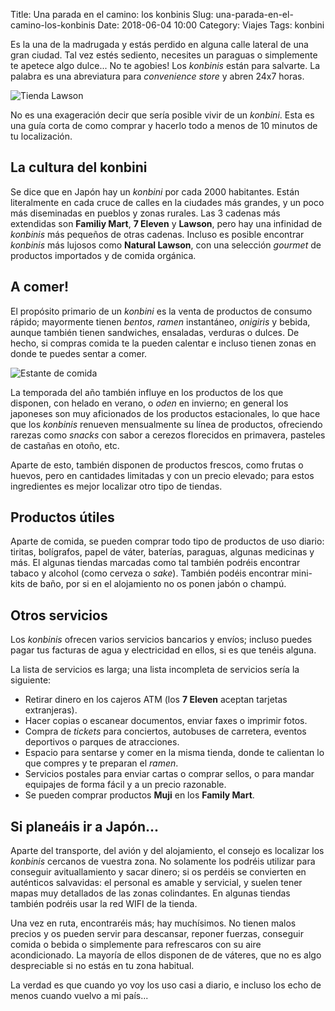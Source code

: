 Title: Una parada en el camino: los konbinis
Slug: una-parada-en-el-camino-los-konbinis
Date: 2018-06-04 10:00
Category: Viajes
Tags: konbini



Es la una de la madrugada y estás perdido en alguna calle lateral de una gran ciudad. Tal vez estés sediento, necesites un paraguas o simplemente te apetece algo dulce... No te agobies! Los *konbinis* están para salvarte. La palabra es una abreviatura para *convenience store* y abren 24x7 horas.

![Tienda Lawson]({filename}/images/lawson_store.jpg)

No es una exageración decir que sería posible vivir de un *konbini*. Esta es una guía corta de como comprar y hacerlo todo a menos de 10 minutos de tu localización.

## La cultura del konbini

Se dice que en Japón hay un *konbini* por cada 2000 habitantes. Están literalmente en cada cruce de calles en la ciudades más grandes, y un poco más diseminadas en pueblos y zonas rurales. Las 3 cadenas más extendidas son **Familiy Mart**, **7 Eleven** y **Lawson**, pero hay una infinidad de *konbinis* más pequeños de otras cadenas. Incluso es posible encontrar *konbinis* más lujosos como **Natural Lawson**, con una selección *gourmet* de productos importados y de comida orgánica.

## A comer!

El propósito primario de un *konbini* es la venta de productos de consumo rápido; mayormente tienen *bentos*, *ramen* instantáneo, *onigiris* y bebida, aunque también tienen sandwiches, ensaladas, verduras o dulces. De hecho, si compras comida te la pueden calentar e incluso tienen zonas en donde te puedes sentar a comer.

![Estante de comida]({filename}/images/estante-de-comida.jpg)

La temporada del año también influye en los productos de los que disponen, con helado en verano, o *oden* en invierno; en general los japoneses son muy aficionados de los productos estacionales, lo que hace que los *konbinis* renueven mensualmente su línea de productos, ofreciendo rarezas como *snacks* con sabor a cerezos florecidos en primavera, pasteles de castañas en otoño, etc.

Aparte de esto, también disponen de productos frescos, como frutas o huevos, pero en cantidades limitadas y con un precio elevado; para estos ingredientes es mejor localizar otro tipo de tiendas.

## Productos útiles

Aparte de comida, se pueden comprar todo tipo de productos de uso diario: tiritas, bolígrafos, papel de váter, baterías, paraguas, algunas medicinas y más. El algunas tiendas marcadas como tal también podréis encontrar tabaco y alcohol (como cerveza o *sake*). También podéis encontrar mini-kits de baño, por si en el alojamiento no os ponen jabón o champú.

## Otros servicios

Los *konbinis* ofrecen varios servicios bancarios y envíos; incluso puedes pagar tus facturas de agua y electricidad en ellos, si es que tenéis alguna.

La lista de servicios es larga; una lista incompleta de servicios sería la siguiente:

* Retirar dinero en los cajeros ATM (los **7 Eleven** aceptan tarjetas extranjeras).
* Hacer copias o escanear documentos, enviar faxes o imprimir fotos.
* Compra de *tickets* para conciertos, autobuses de carretera, eventos deportivos o parques de atracciones.
* Espacio para sentarse y comer en la misma tienda, donde te calientan lo que compres y te preparan el *ramen*.
* Servicios postales para enviar cartas o comprar sellos, o para mandar equipajes de forma fácil y a un precio razonable.
* Se pueden comprar productos **Muji** en los **Family Mart**.

## Si planeáis ir a Japón...

Aparte del transporte, del avión y del alojamiento, el consejo es localizar los *konbinis* cercanos de vuestra zona. No solamente los podréis utilizar para conseguir avituallamiento y sacar dinero; si os perdéis se convierten en auténticos salvavidas: el personal es amable y servicial, y suelen tener mapas muy detallados de las zonas colindantes. En algunas tiendas también podréis usar la red WIFI de la tienda.

Una vez en ruta, encontraréis más; hay muchísimos. No tienen malos precios y os pueden servir para descansar, reponer fuerzas, conseguir comida o bebida o simplemente para refrescaros con su aire acondicionado. La mayoría de ellos disponen de  de váteres, que no es algo despreciable si no estás en tu zona habitual.

La verdad es que cuando yo voy los uso casi a diario, e incluso los echo de menos cuando vuelvo a mi país...
